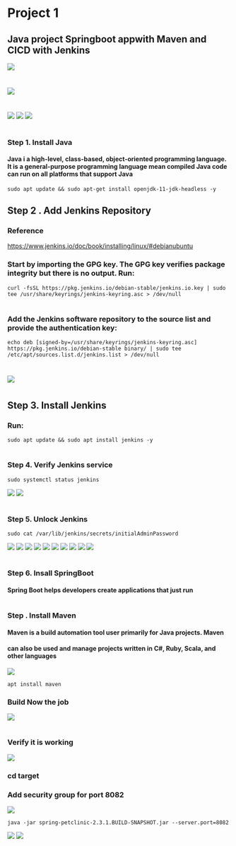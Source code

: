 #
# Project 1
## Java project Springboot appwith Maven and CICD with Jenkins
![](./img/EC2_Instance_Ubuntu.PNG)
#
![](./img/EC2_settings.PNG)
#
![](./img/EC2_settings1.PNG)
![](./img/EC2_settings2.PNG)
![](./img/EC2_settings_summary.PNG)
#
### Step 1. Install Java
#### Java i a high-level, class-based, object-oriented programming language. It is a general-purpose programming language mean compiled Java code can run on all platforms that support Java
```
sudo apt update && sudo apt-get install openjdk-11-jdk-headless -y
```
## Step 2 . Add Jenkins Repository
### Reference
https://www.jenkins.io/doc/book/installing/linux/#debianubuntu
### Start by importing the GPG key. The GPG key verifies package integrity but there is no output. Run:
```
curl -fsSL https://pkg.jenkins.io/debian-stable/jenkins.io.key | sudo tee /usr/share/keyrings/jenkins-keyring.asc > /dev/null
```
#
### Add the Jenkins software repository to the source list and provide the authentication key:
```
echo deb [signed-by=/usr/share/keyrings/jenkins-keyring.asc] https://pkg.jenkins.io/debian-stable binary/ | sudo tee /etc/apt/sources.list.d/jenkins.list > /dev/null
```
#
![](./img/Add_jenkins_repository.PNG)
#
## Step 3. Install Jenkins
### Run:
```
sudo apt update && sudo apt install jenkins -y
```
#
### Step 4. Verify Jenkins service
```
sudo systemctl status jenkins
```
![](./img/Verify_Jenkins_service.PNG)
![](./img/Unlock_Jenkins.PNG)
#
### Step 5. Unlock Jenkins
```
sudo cat /var/lib/jenkins/secrets/initialAdminPassword
```
![](./img/Unlock_Jenkins_pass.PNG)
![](./img/Geting_Started_Jenkins.PNG)
![](./img/Create_first_Admin_User.PNG)
![](./img/Instance_Config.PNG)
![](./img/Jenkins_Ready.PNG)
![](./img/Create_New_Job.PNG)
![](./img/Create_Freestyle_project.PNG)
![](./img/Config_Github_Repo.PNG)
![](./img/Running_Job.PNG)
![](./img/Repo_onJenkins_Server.PNG)

#
### Step 6. Insall SpringBoot
#### Spring Boot helps developers create applications that just run



#
### Step . Install Maven
#### Maven is a build automation tool user primarily for Java projects. Maven
#### can also be used and manage projects written in C#, Ruby, Scala, and other languages
![](./img/maven_package.PNG)
```
apt install maven
```
### Build Now the job 
![](./img/Success.PNG)
#
### Verify it is working
![](./img/verify_is_working.PNG)
### cd target
### Add security group for port 8082
![](./img/secgroup_8082.PNG)
```
java -jar spring-petclinic-2.3.1.BUILD-SNAPSHOT.jar --server.port=8082
```
![](./img/running_jar_file.PNG)
![](./img/Spring_webpage.PNG)

